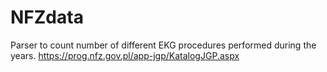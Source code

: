 # NFZdata
Parser to count number of different EKG procedures performed during the years.
https://prog.nfz.gov.pl/app-jgp/KatalogJGP.aspx
